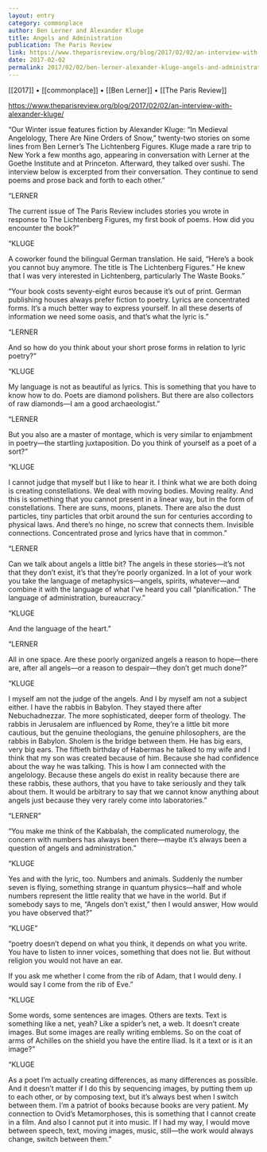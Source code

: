 ```yaml
---
layout: entry
category: commonplace
author: Ben Lerner and Alexander Kluge
title: Angels and Administration
publication: The Paris Review
link: https://www.theparisreview.org/blog/2017/02/02/an-interview-with-alexander-kluge/
date: 2017-02-02
permalink: 2017/02/02/ben-lerner-alexander-kluge-angels-and-administration
---
```


[[2017]] • [[commonplace]] • [[Ben Lerner]] • [[The Paris Review]] 

https://www.theparisreview.org/blog/2017/02/02/an-interview-with-alexander-kluge/

“Our Winter issue features fiction by Alexander Kluge: “In Medieval Angelology, There Are Nine Orders of Snow,” twenty-two stories on some lines from Ben Lerner’s The Lichtenberg Figures. Kluge made a rare trip to New York a few months ago, appearing in conversation with Lerner at the Goethe Institute and at Princeton. Afterward, they talked over sushi. The interview below is excerpted from their conversation. They continue to send poems and prose back and forth to each other.”

“LERNER

The current issue of The Paris Review includes stories you wrote in response to The Lichtenberg Figures, my first book of poems. How did you encounter the book?”

“KLUGE

A coworker found the bilingual German translation. He said, “Here’s a book you cannot buy anymore. The title is The Lichtenberg Figures.” He knew that I was very interested in Lichtenberg, particularly The Waste Books.”

“Your book costs seventy-eight euros because it’s out of print. German publishing houses always prefer fiction to poetry. Lyrics are concentrated forms. It’s a much better way to express yourself. In all these deserts of information we need some oasis, and that’s what the lyric is.”

“LERNER

And so how do you think about your short prose forms in relation to lyric poetry?”

“KLUGE

My language is not as beautiful as lyrics. This is something that you have to know how to do. Poets are diamond polishers. But there are also collectors of raw diamonds—I am a good archaeologist.”

“LERNER

But you also are a master of montage, which is very similar to enjambment in poetry—the startling juxtaposition. Do you think of yourself as a poet of a sort?”

“KLUGE

I cannot judge that myself but I like to hear it. I think what we are both doing is creating constellations. We deal with moving bodies. Moving reality. And this is something that you cannot present in a linear way, but in the form of constellations. There are suns, moons, planets. There are also the dust particles, tiny particles that orbit around the sun for centuries according to physical laws. And there’s no hinge, no screw that connects them. Invisible connections. Concentrated prose and lyrics have that in common.”

“LERNER

Can we talk about angels a little bit? The angels in these stories—it’s not that they don’t exist, it’s that they’re poorly organized. In a lot of your work you take the language of metaphysics—angels, spirits, whatever—and combine it with the language of what I’ve heard you call “planification.” The language of administration, bureaucracy.”

“KLUGE

And the language of the heart.”

“LERNER

All in one space. Are these poorly organized angels a reason to hope—there are, after all angels—or a reason to despair—they don’t get much done?”

“KLUGE

I myself am not the judge of the angels. And I by myself am not a subject either. I have the rabbis in Babylon. They stayed there after Nebuchadnezzar. The more sophisticated, deeper form of theology. The rabbis in Jerusalem are influenced by Rome, they’re a little bit more cautious, but the genuine theologians, the genuine philosophers, are the rabbis in Babylon. Sholem is the bridge between them. He has big ears, very big ears. The fiftieth birthday of Habermas he talked to my wife and I think that my son was created because of him. Because she had confidence about the way he was talking. This is how I am connected with the angelology. Because these angels do exist in reality because there are these rabbis, these authors, that you have to take seriously and they talk about them. It would be arbitrary to say that we cannot know anything about angels just because they very rarely come into laboratories.”

“LERNER”

“You make me think of the Kabbalah, the complicated numerology, the concern with numbers has always been there—maybe it’s always been a question of angels and administration.”

“KLUGE

Yes and with the lyric, too. Numbers and animals. Suddenly the number seven is flying, something strange in quantum physics—half and whole numbers represent the little reality that we have in the world. But if somebody says to me, “Angels don’t exist,” then I would answer, How would you have observed that?”

“KLUGE”

“poetry doesn’t depend on what you think, it depends on what you write. You have to listen to inner voices, something that does not lie. But without religion you would not have an ear.

If you ask me whether I come from the rib of Adam, that I would deny. I would say I come from the rib of Eve.”

“KLUGE

Some words, some sentences are images. Others are texts. Text is something like a net, yeah? Like a spider’s net, a web. It doesn’t create images. But some images are really writing emblems. So on the coat of arms of Achilles on the shield you have the entire Iliad. Is it a text or is it an image?”

“KLUGE

As a poet I’m actually creating differences, as many differences as possible. And it doesn’t matter if I do this by sequencing images, by putting them up to each other, or by composing text, but it’s always best when I switch between them. I’m a patriot of books because books are very patient. My connection to Ovid’s Metamorphoses, this is something that I cannot create in a film. And also I cannot put it into music. If I had my way, I would move between speech, text, moving images, music, still—the work would always change, switch between them.”
